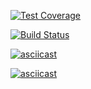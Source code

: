 [![Test Coverage](https://api.codeclimate.com/v1/badges/e89a23bda230f4d5af10/test_coverage)](https://codeclimate.com/github/fastNick/project-lvl1-s388/test_coverage)

[![Build Status](https://travis-ci.org/fastNick/project-lvl1-s388.svg?branch=master)](https://travis-ci.org/fastNick/project-lvl1-s388)

<!-- Brain even cast -->
[![asciicast](https://asciinema.org/a/6ZaIEtE1gHlkezdH5R6M70Drr.svg)](https://asciinema.org/a/6ZaIEtE1gHlkezdH5R6M70Drr)

<!-- Brain calc cast -->
[![asciicast](https://asciinema.org/a/Ol4guuW70pYnZMu9447DAbQEg.svg)](https://asciinema.org/a/Ol4guuW70pYnZMu9447DAbQEg)